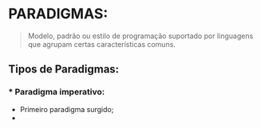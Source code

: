 # **PARADIGMAS:**
> Modelo, padrão ou estilo de programação suportado por linguagens que agrupam certas características comuns.

 ## Tipos de Paradigmas:

### * Paradigma imperativo:

- Primeiro paradigma surgido;
- 

